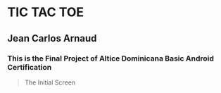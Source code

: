 # TIC TAC TOE
## Jean Carlos Arnaud
### This is the Final Project of Altice Dominicana Basic Android Certification

> The Initial Screen

